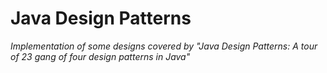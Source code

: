 # Java Design Patterns

_Implementation of some designs covered by "Java Design Patterns: A tour of 23 gang of four design patterns in Java"_

